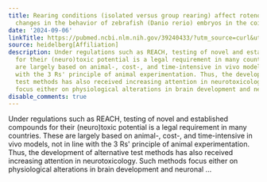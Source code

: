 ```yaml
---
title: Rearing conditions (isolated versus group rearing) affect rotenone-induced
  changes in the behavior of zebrafish (Danio rerio) embryos in the coiling assay
date: '2024-09-06'
linkTitle: https://pubmed.ncbi.nlm.nih.gov/39240433/?utm_source=curl&utm_medium=rss&utm_campaign=pubmed-2&utm_content=1FakS-2QOkCT8HsMOQP1bCRQ4YzyumYOmxmF0moLsQ3dFB1E9V&fc=20220326224207&ff=20240906182443&v=2.18.0.post9+e462414
source: heidelberg[Affiliation]
description: Under regulations such as REACH, testing of novel and established compounds
  for their (neuro)toxic potential is a legal requirement in many countries. These
  are largely based on animal-, cost-, and time-intensive in vivo models, not in line
  with the 3 Rs' principle of animal experimentation. Thus, the development of alternative
  test methods has also received increasing attention in neurotoxicology. Such methods
  focus either on physiological alterations in brain development and neuronal ...
disable_comments: true
---
```

Under regulations such as REACH, testing of novel and established compounds for their (neuro)toxic potential is a legal requirement in many countries. These are largely based on animal-, cost-, and time-intensive in vivo models, not in line with the 3 Rs' principle of animal experimentation. Thus, the development of alternative test methods has also received increasing attention in neurotoxicology. Such methods focus either on physiological alterations in brain development and neuronal ...
